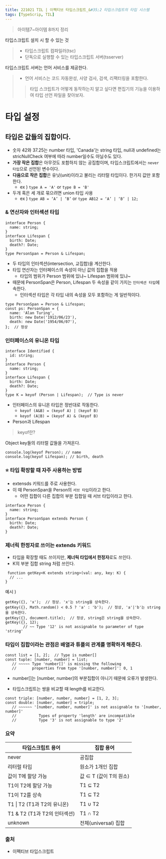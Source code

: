 ```yaml
---
title: 221021 TIL | 이펙티브 타입스크립트_&#35;2 타입스크립트의 타입 시스템
tags: [TypeScrip, TIL]
---
```


> 아이템7~아이템 8까지 정리

타입스크립트 설치 시 할 수 있는 것
> 
> - 타입스크립트 컴파일러(tsc)
> - 단독으로 실행할 수 있는 타입스크립트 서버(tsserver)

타입스크립트 서버는 언어 서비스를 제공한다.
> 
> - 언어 서비스는 코드 자동완성, 사양 검사, 검색, 리팩터링을 포함한다.
> 
> > 타입 스크립트가 어떻게 동작하는지 알고 싶다면 편집기의 기능을 이용하여 타입 선언 파일을 찾아보자.
> > 

# 타입 설정

## 타입은 값들의 집합이다.

- 숫자 42와 37.25는 number 타입, 'Canada'는 string 타입, null과 undefined는 stricNullCheck 여부에 따라 number일수도 아닐수도 있다.
- **가장 작은 집합**은 아무것도 포함하지 않는 공집합이며, 타입스크립트에서는 `never 타입`으로 선언된 변수이다.
- **다음으로 작은 집합**은 유닛(unit)이라고 불리는 리터럴 타입이다. 한가지 값만 포함한다.
    - ex ) `type A = 'A'` or `type B = 'B'`
- 두개 혹은 세 개로 묶으려면 union 타입 사용
    - ex ) `type AB = ‘A’ | ‘B’` or `type AB12 = ‘A’ | ‘B’ | 12;`

### & 연산자와 인터섹션 타입

```tsx
interface Person {
  name: string;
}
interface Lifespan {
  birth: Date;
  death?: Date;
}
type PersonSpan = Person & Lifespan;
```

- 두 타입의 인터섹션(intersection, 교집합)을 계산한다.
- 타입 연산자는 인터페이스의 속성이 아닌 값의 집합을 적용
    - 타입의 범위가 Person 범위에 있냐~ Lifespan 범위에 있냐~
- 때문에 PersonSpan은 Person, Lifespan 두 속성을 같이 가지는 `인터섹션 타입`에 속한다.
    - 인터섹션 타입은 각 타입 내의 속성을 모두 포함하는 게 일반적이다.

```tsx
type PersonSpan = Person & Lifespan;
const ps: PersonSpan = {
  name: 'Alan Turing',
  birth: new Date('1912/06/23'),
  death: new Date('1954/06/07'),
};  // 정상
```

### 인터페이스의 유니온 타입

```tsx
interface Identified {
  id: string;
}
interface Person {
  name: string;
}
interface Lifespan {
  birth: Date;
  death?: Date;
}
type K = keyof (Person | Lifespan);  // Type is never
```

- 인터페이스의 유니온 타입은 정반대로 작동한다.
    - `keyof (A&B) = (keyof A) | (keyof B)`
    - `keyof (A|B) = (keyof A) & (keyof B)`
- Person과 Lifespan

> keyof란?
> 

Object key들의 리터럴 값들을 가져온다.

```tsx
console.log(keyof Person); // name
console.log(keyof Lifespan); // birth, death
```

### ⭐ 타입 확장할 때 자주 사용하는 방법

- extensds 키워드를 주로 사용한다.
- 이 때 PersonSpan을 Person의 `서브 타입`이라고 한다.
    - 어떤 집합이 다른 집합의 부분 집합일 때 서브 타입이라고 한다.

```tsx
interface Person {
  name: string;
}
interface PersonSpan extends Person {
  birth: Date;
  death?: Date;
}
```

### 제너릭 한정자로 쓰이는 extends 키워드

- 타입을 확장할 때도 쓰이지만, **제너릭 타입에서 한정자**로도 쓰인다.
- K의 부분 집합 string 처럼 쓰인다.

```tsx
 function getKey<K extends string>(val: any, key: K) {
  // ...
}
```

예시 )

```tsx
getKey({}, 'x');  // 정상. 'x'는 string을 상속한다.
getKey({}, Math.random() < 0.5 ? 'a' : 'b');  // 정상, 'a'|'b'는 string을 상속한다.
getKey({}, document.title);  // 정상, string은 string을 상속한다.
getKey({}, 12);
        // ~~ Type '12' is not assignable to parameter of type 'string'
```

### 타입이 집합이라는 관점은 배열과 튜플의 관계를 명확하게 해준다.

```tsx
const list = [1, 2];  // Type is number[]
const tuple: [number, number] = list;
   // ~~~~~ Type 'number[]' is missing the following
   //       properties from type '[number, number]': 0, 1
```

- number[]는 [number, number]의 부분집합이 아니기 때문에 오류가 발생한다.

- 타입스크립트는 쌍을 비교할 때 length를 비교한다.

```tsx
const triple: [number, number, number] = [1, 2, 3];
const double: [number, number] = triple;
   // ~~~~~~ '[number, number, number]' is not assignable to '[number, number]'
   //          Types of property 'length' are incompatible
   //          Type '3' is not assignable to type '2'
```

### 요약

| 타입스크립트 용어 | 집합 용어 |
| --- | --- |
| never | 공집합 |
| 리터럴 타입 | 원소가 1개인 집합 |
| 값이 T에 할당 가능 | 값 ∈ T (값이 T의 원소) |
| T1이 T2에 할당 가능 | T1 ⊆ T2 |
| T1이 T2를 상속 | T1 ⊆ T2 |
| T1 \\| T2 (T1과 T2의 유니온) | T1 ∪ T2 |
| T1 & T2 (T1과 T2의 인터섹션) | T1 ∩ T2 |
| unknown | 전체(universal) 집합 |

### 출처 
- 이펙티브 타입스크립트